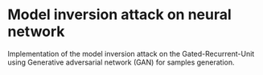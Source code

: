 # Model inversion attack on neural network

Implementation of the model inversion attack on the Gated-Recurrent-Unit using Generative adversarial network (GAN) for samples generation.
